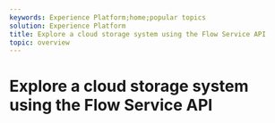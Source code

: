 ```yaml
---
keywords: Experience Platform;home;popular topics
solution: Experience Platform
title: Explore a cloud storage system using the Flow Service API
topic: overview
---
```


# Explore a cloud storage system using the Flow Service API